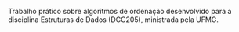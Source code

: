 Trabalho prático sobre algoritmos de ordenação desenvolvido para a disciplina Estruturas de Dados (DCC205), ministrada pela UFMG.
